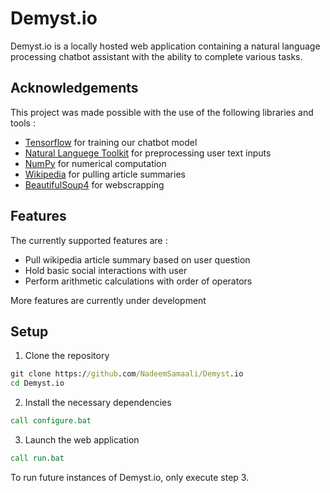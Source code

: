 # Demyst.io

Demyst.io is a locally hosted web application containing a natural language processing chatbot assistant with the ability to complete various tasks.

## Acknowledgements
This project was made possible with the use of the following libraries and tools :
* [Tensorflow](https://www.tensorflow.org/) for training our chatbot model
* [Natural Languege Toolkit](https://www.nltk.org/) for preprocessing user text inputs
* [NumPy](https://numpy.org/) for numerical computation
* [Wikipedia](https://pypi.org/project/wikipedia/) for pulling article summaries
* [BeautifulSoup4](https://pypi.org/project/beautifulsoup4/#:~:text=Beautiful%20Soup%20is%20a%20library,and%20modifying%20the%20parse%20tree.) for webscrapping

## Features
The currently supported features are :
* Pull wikipedia article summary based on user question
* Hold basic social interactions with user
* Perform arithmetic calculations with order of operators

More features are currently under development

## Setup
1. Clone the repository
~~~bat
git clone https://github.com/NadeemSamaali/Demyst.io
cd Demyst.io
~~~

2. Install the necessary dependencies
~~~bat
call configure.bat
~~~

3. Launch the web application
~~~bat
call run.bat
~~~

To run future instances of Demyst.io, only execute step 3.
